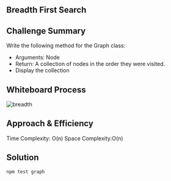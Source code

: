 ## Breadth First Search

## Challenge Summary
Write the following method for the Graph class:
- Arguments: Node
- Return: A collection of nodes in the order they were visited.
- Display the collection

## Whiteboard Process
![breadth](https://user-images.githubusercontent.com/90922969/173207144-71c56081-220e-4a82-9192-e706fe2c4ac7.jpg)

## Approach & Efficiency
Time Complexity: O(n) 
Space Complexity:O(n)

## Solution
```
npm test graph
```

